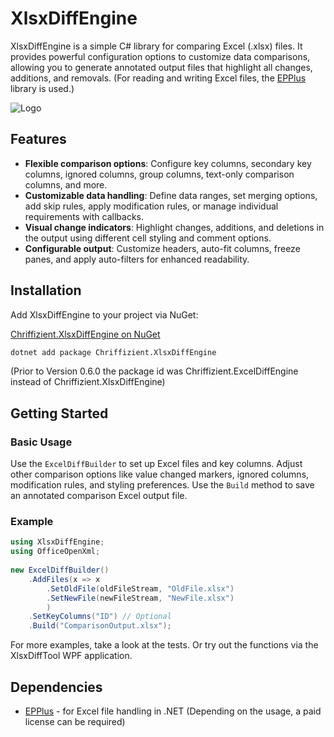 # XlsxDiffEngine

XlsxDiffEngine is a simple C# library for comparing Excel (.xlsx) files. It provides powerful configuration options to customize data comparisons, allowing you to generate annotated output files that highlight all changes, additions, and removals. (For reading and writing Excel files, the [EPPlus](https://github.com/EPPlusSoftware/EPPlus) library is used.)

![Logo](https://raw.githubusercontent.com/chrbaeu/XlsxDiffEngine/refs/heads/main/ExcelDiff/Icon.png)

## Features

- **Flexible comparison options**: Configure key columns, secondary key columns, ignored columns, group columns, text-only comparison columns, and more.
- **Customizable data handling**: Define data ranges, set merging options, add skip rules, apply modification rules, or manage individual requirements with callbacks.
- **Visual change indicators**: Highlight changes, additions, and deletions in the output using different cell styling and comment options.
- **Configurable output**: Customize headers, auto-fit columns, freeze panes, and apply auto-filters for enhanced readability.

## Installation

Add XlsxDiffEngine to your project via NuGet:

[Chriffizient.XlsxDiffEngine on NuGet](https://www.nuget.org/packages/Chriffizient.XlsxDiffEngine)

```bash
dotnet add package Chriffizient.XlsxDiffEngine
```

(Prior to Version 0.6.0 the package id was Chriffizient.ExcelDiffEngine instead of Chriffizient.XlsxDiffEngine)

## Getting Started

### Basic Usage

Use the `ExcelDiffBuilder` to set up Excel files and key columns.
Adjust other comparison options like value changed markers, ignored columns, modification rules, and styling preferences.
Use the `Build` method to save an annotated comparison Excel output file.

### Example

```csharp  
using XlsxDiffEngine;  
using OfficeOpenXml;  
  
new ExcelDiffBuilder()
    .AddFiles(x => x
        .SetOldFile(oldFileStream, "OldFile.xlsx")
        .SetNewFile(newFileStream, "NewFile.xlsx")
        )
    .SetKeyColumns("ID") // Optional
    .Build("ComparisonOutput.xlsx");
```

For more examples, take a look at the tests. Or try out the functions via the XlsxDiffTool WPF application.

## Dependencies

- [EPPlus](https://github.com/EPPlusSoftware/EPPlus) - for Excel file handling in .NET (Depending on the usage, a paid license can be required)
